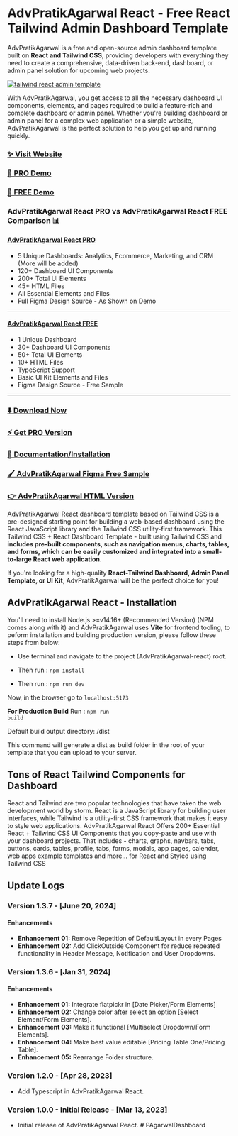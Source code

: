 # AdvPratikAgarwal React - Free React Tailwind Admin Dashboard Template

AdvPratikAgarwal is a free and open-source admin dashboard template built on **React and Tailwind CSS**, providing developers with everything they need to create a comprehensive, data-driven back-end,
dashboard, or admin panel solution for upcoming web projects.

[![tailwind react admin template](https://ucarecdn.com/d2a6daed-eb9c-4c2f-8a95-4419c450e23a/AdvPratikAgarwalreact.jpg)](https://react-demo.AdvPratikAgarwal.com/)

With AdvPratikAgarwal, you get access to all the necessary dashboard UI components, elements, and pages required to build a feature-rich and complete dashboard or admin panel. Whether you're building dashboard or admin panel for a complex web application or a simple website, AdvPratikAgarwal is the perfect solution to help you get up and running quickly.

### [✨ Visit Website](https://AdvPratikAgarwal.com/)

### [🚀 PRO Demo](https://react-demo.AdvPratikAgarwal.com/)

### [🚀 FREE Demo](https://free-react-demo.AdvPratikAgarwal.com/)

### AdvPratikAgarwal React PRO vs AdvPratikAgarwal React FREE Comparison 📊

#### [AdvPratikAgarwal React PRO](https://react-demo.AdvPratikAgarwal.com/)

- 5 Unique Dashboards: Analytics, Ecommerce, Marketing, and CRM (More will be added)
- 120+ Dashboard UI Components
- 200+ Total UI Elements
- 45+ HTML Files
- All Essential Elements and Files
- Full Figma Design Source - As Shown on Demo

---

#### [AdvPratikAgarwal React FREE](https://free-react-demo.AdvPratikAgarwal.com/)

- 1 Unique Dashboard
- 30+ Dashboard UI Components
- 50+ Total UI Elements
- 10+ HTML Files
- TypeScript Support
- Basic UI Kit Elements and Files
- Figma Design Source - Free Sample

---

### [⬇️ Download Now](https://AdvPratikAgarwal.com/download)

### [⚡ Get PRO Version](https://AdvPratikAgarwal.com/pricing)

### [📄 Documentation/Installation](https://AdvPratikAgarwal.com/docs)

### [🖌️ AdvPratikAgarwal Figma Free Sample](https://www.figma.com/community/file/1214477970819985778)

### [👉 AdvPratikAgarwal HTML Version](https://github.com/AdvPratikAgarwal/AdvPratikAgarwal-free-tailwind-dashboard-template)

AdvPratikAgarwal React dashboard template based on Tailwind CSS is a pre-designed starting point for building a web-based dashboard using the React JavaScript library and the Tailwind CSS utility-first framework. This Tailwind CSS + React Dashboard Template - built using Tailwind CSS and **includes pre-built components, such as navigation menus, charts, tables, and forms, which can be easily customized and integrated into a small-to-large React web application**.

If you're looking for a high-quality **React-Tailwind Dashboard, Admin Panel Template, or UI Kit**, AdvPratikAgarwal will be the perfect choice for you!

## AdvPratikAgarwal React - Installation

You'll need to install Node.js >=v14.16+ (Recommended Version) (NPM comes along with it) and AdvPratikAgarwal uses **Vite** for frontend tooling, to peform installation and building production version, please follow these steps from below:

- Use terminal and navigate to the project (AdvPratikAgarwal-react) root.

- Then run : <code>npm install</code>

- Then run : <code>npm run dev</code>

Now, in the browser go to <code>localhost:5173</code>

**For Production Build**
Run : <code>npm run build</code>

Default build output directory: /dist

This command will generate a dist as build folder in the root of your template that you can upload to your server.

## Tons of React Tailwind Components for Dashboard

React and Tailwind are two popular technologies that have taken the web development world by storm. React is a JavaScript library for building user interfaces, while Tailwind is a utility-first CSS framework that makes it easy to style web applications. AdvPratikAgarwal React Offers 200+ Essential React + Tailwind CSS UI Components that you copy-paste and use with your dashboard projects. That includes - charts, graphs, navbars, tabs, buttons, cards, tables, profile, tabs, forms, modals, app pages, calender, web apps example templates and more... for React and Styled using Tailwind CSS

## Update Logs

### Version 1.3.7 - [June 20, 2024]

#### Enhancements

- **Enhancement 01:** Remove Repetition of DefaultLayout in every Pages
- **Enhancement 02:** Add ClickOutside Component for reduce repeated functionality in Header Message, Notification and User Dropdowns.

### Version 1.3.6 - [Jan 31, 2024]

#### Enhancements

- **Enhancement 01:** Integrate flatpickr in [Date Picker/Form Elements]
- **Enhancement 02:** Change color after select an option [Select Element/Form Elements].
- **Enhancement 03:** Make it functional [Multiselect Dropdown/Form Elements].
- **Enhancement 04:** Make best value editable [Pricing Table One/Pricing Table].
- **Enhancement 05:** Rearrange Folder structure.

### Version 1.2.0 - [Apr 28, 2023]

- Add Typescript in AdvPratikAgarwal React.

### Version 1.0.0 - Initial Release - [Mar 13, 2023]

- Initial release of AdvPratikAgarwal React.
#   P A g a r w a l D a s h b o a r d  
 